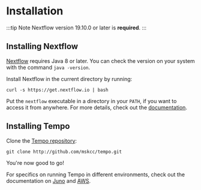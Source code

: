 # Installation

:::tip Note
Nextflow version 19.10.0 or later is **required**.
:::

## Installing Nextflow
[Nextflow](https://www.nextflow.io) requires Java 8 or later. You can check the version on your system with the command `java -version`.

Install Nextflow in the current directory by running:
```shell
curl -s https://get.nextflow.io | bash
```
Put the `nextflow` executable in a directory in your `PATH`, if you want to access it from anywhere. For more details, check out the [documentation](https://www.nextflow.io/docs/latest/getstarted.html).

## Installing Tempo
Clone the [Tempo repository](http://github.com/mskcc/tempo):
```shell
git clone http://github.com/mskcc/tempo.git
```

You're now good to go!

For specifics on running Tempo in different environments, check out the documentation on [Juno](juno-setup.md) and [AWS](aws-setup.md).
